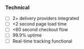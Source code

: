 ### Technical
- [ ] 2+ delivery providers integrated
- [ ] <2 second page load time
- [ ] <60 second checkout flow
- [ ] 99.9% uptime
- [ ] Real-time tracking functional
